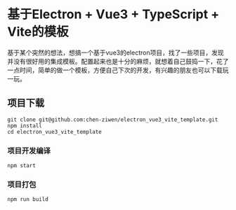# 基于Electron + Vue3 + TypeScript + Vite的模板
基于某个突然的想法，想搞一个基于vue3的electron项目，找了一些项目，发现并没有很好用的集成模板。配置起来也是十分的麻烦，就想着自己鼓捣一下，花了一点时间，简单的做一个模板，方便自己下次的开发，有兴趣的朋友也可以下载玩一玩。

## 项目下载
```
git clone git@github.com:chen-ziwen/electron_vue3_vite_template.git
npm install
cd electron_vue3_vite_template
```

### 项目开发编译
```
npm start
```

### 项目打包
```
npm run build
```
